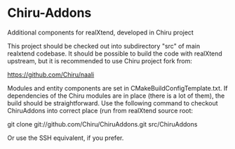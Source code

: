 Chiru-Addons
============

Additional components for realXtend, developed in Chiru project

This project should be checked out into subdirectory "src" of 
main realxtend codebase. It should be possible to build the code
with realXtend upstream, but it is recommended to use Chiru
project fork from: 

 https://github.com/Chiru/naali

Modules and entity components are set in CMakeBuildConfigTemplate.txt.
If dependencies of the Chiru modules are in place (there is a lot of
them), the build should be straightforward. Use the following command
to checkout ChiruAddons into correct place (run from realXtend source
root:

 git clone git://github.com/Chiru/ChiruAddons.git src/ChiruAddons

Or use the SSH equivalent, if you prefer.


